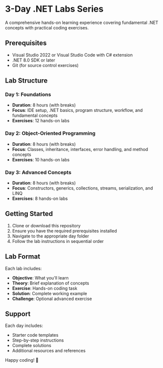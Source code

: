 # 3-Day .NET Labs Series

A comprehensive hands-on learning experience covering fundamental .NET concepts with practical coding exercises.

## Prerequisites
- Visual Studio 2022 or Visual Studio Code with C# extension
- .NET 8.0 SDK or later
- Git (for source control exercises)

## Lab Structure

### Day 1: Foundations
- **Duration**: 8 hours (with breaks)
- **Focus**: IDE setup, .NET basics, program structure, workflow, and fundamental concepts
- **Exercises**: 12 hands-on labs

### Day 2: Object-Oriented Programming
- **Duration**: 8 hours (with breaks)
- **Focus**: Classes, inheritance, interfaces, error handling, and method concepts
- **Exercises**: 10 hands-on labs

### Day 3: Advanced Concepts
- **Duration**: 8 hours (with breaks)
- **Focus**: Constructors, generics, collections, streams, serialization, and LINQ
- **Exercises**: 8 hands-on labs

## Getting Started

1. Clone or download this repository
2. Ensure you have the required prerequisites installed
3. Navigate to the appropriate day folder
4. Follow the lab instructions in sequential order

## Lab Format

Each lab includes:
- **Objective**: What you'll learn
- **Theory**: Brief explanation of concepts
- **Exercise**: Hands-on coding task
- **Solution**: Complete working example
- **Challenge**: Optional advanced exercise

## Support

Each day includes:
- Starter code templates
- Step-by-step instructions
- Complete solutions
- Additional resources and references

Happy coding! 🚀
